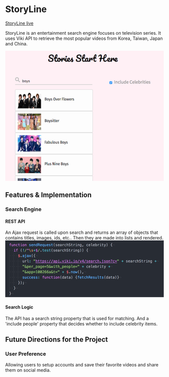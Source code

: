 # StoryLine

[StoryLine live][link]

[link]: http://henryhsu.life/StoryLine/

StoryLine is an entertainment search engine focuses on television series.
It uses Viki API to retrieve the most popular videos from Korea, Taiwan, Japan
and China.

![demo](docs/storyline_demo.png)

## Features & Implementation

### Search Engine

#### REST API
  An Ajax request is called upon search and returns an array of objects
  that contains titles, images, ids, etc.. Then they are made into lists
  and rendered.
  ![demo2](docs/api_demo.png)
#### Search Logic
  The API has a search string property that is used for matching. And a
  'include people' property that decides whether to include celebrity items.
## Future Directions for the Project

### User Preference
  Allowing users to setup accounts and save their favorite videos and
  share them on social media.
